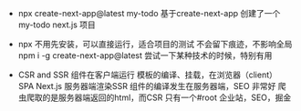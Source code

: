 - npx create-next-app@latest my-todo
      基于create-next-app 创建了一个my-todo next.js 项目
- npx
     不用先安装，可以直接运行，适合项目的测试
     不会留下痕迹，不影响全局
     npm i -g create-next-app@latest
     尝试一下某种技术的时候，特别有用

- CSR and SSR
     组件在客户端运行 模板的编译、挂载，在浏览器（client） SPA
     Next.js 服务器端渲染SSR 组件的编译发生在服务器端，SEO 非常好
     爬虫爬取的是服务器端返回的html，而CSR 只有一个#root 
     企业站，SEO，掘金